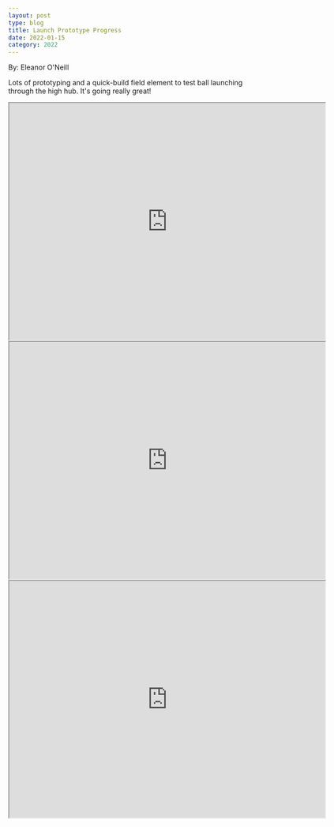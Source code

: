 ```yaml
---
layout: post
type: blog
title: Launch Prototype Progress
date: 2022-01-15
category: 2022
---
```

By: Eleanor O'Neill

Lots of prototyping and a quick-build field element to test ball launching through the high hub. It's going really great!

<iframe src="https://drive.google.com/file/d/1iMsVgQgDlmYxON1zpuLtTDCzUTg7jIV9/preview" width="640" height="480" allow="autoplay"></iframe>

<iframe src="https://drive.google.com/file/d/1ANT2sLNP3pCUqe0Rcjjhe_4_XYJ69Zzs/preview" width="640" height="480" allow="autoplay"></iframe>

<iframe src="https://drive.google.com/file/d/1RM4jGQf2N3Nic37g5-g4f2Gm5nwKRnE-/preview" width="640" height="480" allow="autoplay"></iframe>
